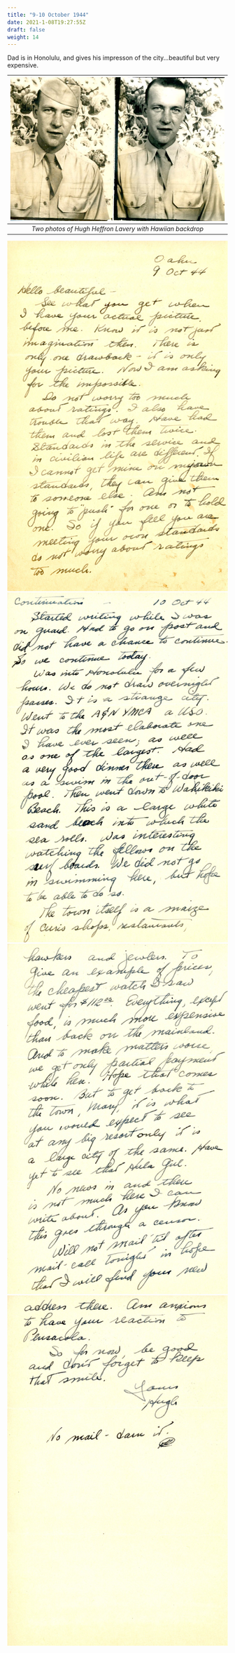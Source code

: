 ```yaml
---
title: "9-10 October 1944"
date: 2021-1-08T19:27:55Z
draft: false
weight: 14
---
```

 
Dad is in Honolulu, and gives his impresson of the city...beautiful but very expensive.

| ![Hugh in Oahu](img024.jpg?height=300px)|
|:---:|
|*Two photos of Hugh Heffron Lavery with Hawiian backdrop*|
![page 1](img025.jpg)
![page 2](img026.jpg)
![page 3](img027.jpg)
![page 4](img028.jpg)

